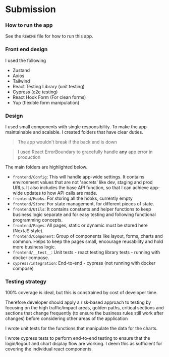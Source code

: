# Submission

### How to run the app
See the `README` file for how to run this app.

### Front end design
I used the following
- Zustand
- Axios
- Tailwind
- React Testing Library (unit testing)
- Cypress (e2e testing)
- React Hook Form (For clean forms)
- Yup (flexible form manipulation)

### Design
I used small components with single responsibility. To make the app maintainable and scalable.
I created folders that have clear duties.
> The app wouldn't break if the back end is down

> I used React ErrorBoundary to gracefully handle **any** app error in production

The main folders are highlighted below.

- `frontend/Config`: This will handle app-wide settings. It contains environment values that are not 'secrets' like dev, staging and prod URLs. It also includes the base API function, so that I can achieve app-wide updates to how API calls are made.
- `frontend/Hooks`: For storing all the hooks, currently empty
- `frontend/Store`: For state management, for different pieces of state.
- `frontend/Utils`: It contains constants and helper functions to keep business logic  separate and for easy testing and following functional programming concepts.
- `frontend/Pages`: All pages, static or dynamic must be stored here (NextJS style).
- `frontend/Component`: Group of components like layout, forms, charts and common. Helps to keep the pages small, encourage reusability and hold more business logic.
- `frontend/__test__`: Unit tests - react testing library tests - running with docker compose. 
- `cypress/integration`: End-to-end - cypress (not running with docker compose)

### Testing strategy
100% coverage is ideal, but this is constrained by cost of developer time.

Therefore developer should apply a risk-based approach to testing by focusing on the high traffic/impact areas, golden paths, critical sections and sections that change frequently (to ensure the business rules still work after changes) before considering other areas of the application

I wrote unit tests for the functions that manipulate the data for the charts.

I wrote cypress tests to perform end-to-end testing to ensure that the login/logout and chart display flow are working. I deem this as sufficient for covering the individual react components.